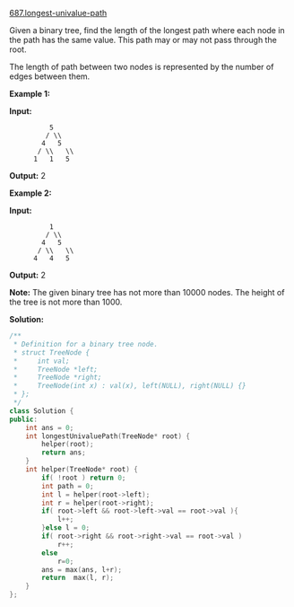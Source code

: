 [687.longest-univalue-path](https://leetcode.com/problems/longest-univalue-path/)  

Given a binary tree, find the length of the longest path where each node in the path has the same value. This path may or may not pass through the root.

The length of path between two nodes is represented by the number of edges between them.

**Example 1:**

**Input:**

              5
             / \\
            4   5
           / \\   \\
          1   1   5

**Output:** 2

**Example 2:**

**Input:**

              1
             / \\
            4   5
           / \\   \\
          4   4   5

**Output:** 2

**Note:** The given binary tree has not more than 10000 nodes. The height of the tree is not more than 1000.  



**Solution:**  

```cpp
/**
 * Definition for a binary tree node.
 * struct TreeNode {
 *     int val;
 *     TreeNode *left;
 *     TreeNode *right;
 *     TreeNode(int x) : val(x), left(NULL), right(NULL) {}
 * };
 */
class Solution {
public:
    int ans = 0;
    int longestUnivaluePath(TreeNode* root) {
        helper(root);
        return ans;
    }
    int helper(TreeNode* root) {
        if( !root ) return 0;
        int path = 0;
        int l = helper(root->left);
        int r = helper(root->right);
        if( root->left && root->left->val == root->val ){
            l++;
        }else l = 0;
        if( root->right && root->right->val == root->val )
            r++;
        else 
            r=0;
        ans = max(ans, l+r);
        return  max(l, r);
    }
};
```
      